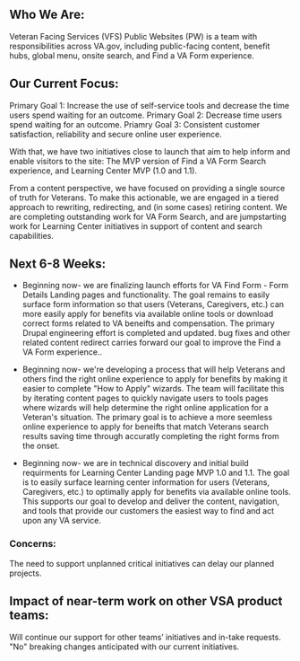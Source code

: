 ## Who We Are:

Veteran Facing Services (VFS) Public Websites (PW) is a team with responsibilities across VA.gov, including public-facing content, benefit hubs, global menu, onsite search, and Find a VA Form experience.

## Our Current Focus:
Primary Goal 1: Increase the use of self-service tools and decrease the time users spend waiting for an outcome. 
Primary Goal 2: Decrease time users spend waiting for an outcome.
Priamry Goal 3: Consistent customer satisfaction, reliability and secure online user experience.

With that, we have two initiatives close to launch that aim to help inform and enable visitors to the site: The MVP version of Find a VA Form Search experience, and Learning Center MVP (1.0 and 1.1). 

From a content perspective, we have focused on providing a single source of truth for Veterans. To make this actionable, we are engaged in a tiered approach to rewriting, redirecting, and (in some cases) retiring content. We are completing outstanding work for VA Form Search, and are jumpstarting work for Learning Center initiatives in support of content and search capabilities. 


## Next 6-8 Weeks:

- Beginning now- we are finalizing launch efforts for VA Find Form - Form Details Landing pages and functionality. The goal remains to easily surface form information so that users (Veterans, Caregivers, etc.) can more easily apply for benefits via available online tools or download correct forms related to VA beneifts and compensation. The primary Drupal engineering effort is completed and updated. bug fixes and other related content redirect carries forward our goal to improve the Find a VA Form experience.. 

- Beginning now- we're developing a process that will help Veterans and others find the right online experience to apply for benefits by making it easier to complete "How to Apply" wizards. The team will facilitate this by iterating content pages to quickly navigate users to tools pages where wizards will help determine the right online application for a Veteran's situation.  The primary goal is to achieve a more seemless online experience to apply for beneifts that match Veterans search results saving time through accuratly completing the right forms from the onset.    

- Beginning now- we are in technical discovery and initial build requirments for Learning Center Landing page MVP 1.0 and 1.1. The goal is to easily surface learning center information for users (Veterans, Caregivers, etc.) to optimally apply for benefits via available online tools. This supports our goal to develop and deliver the content, navigation, and tools that provide our customers the easiest way to find and act upon any VA service. 


### Concerns:

The need to support unplanned critical initiatives can delay our planned projects. 

## Impact of near-term work on other VSA product teams:

Will continue our support for other teams’ initiatives and in-take requests. "No" breaking changes anticipated with our current initiatives.

